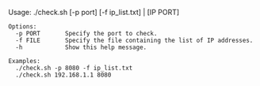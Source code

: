Usage: ./check.sh [-p port] [-f ip_list.txt] | [IP PORT]
```
Options:
  -p PORT       Specify the port to check.
  -f FILE       Specify the file containing the list of IP addresses.
  -h            Show this help message.

Examples:
  ./check.sh -p 8080 -f ip_list.txt
  ./check.sh 192.168.1.1 8080
```
